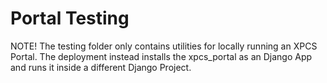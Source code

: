 # Portal Testing

NOTE! The testing folder only contains utilities for locally running
an XPCS Portal. The deployment instead installs the xpcs_portal as an
Django App and runs it inside a different Django Project.